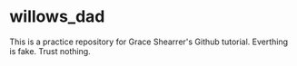 # willows_dad
This is a practice repository for Grace Shearrer's Github tutorial.
Everthing is fake. Trust nothing. 
